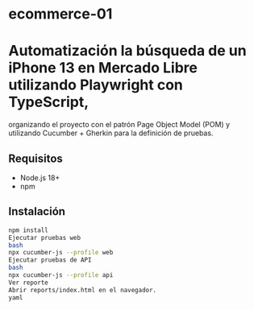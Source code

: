 # ecommerce-01
# Automatización la búsqueda de un iPhone 13 en Mercado Libre utilizando Playwright con TypeScript,
organizando el proyecto con el patrón Page Object Model (POM) y utilizando Cucumber + Gherkin para la definición de pruebas.

## Requisitos

- Node.js 18+
- npm

## Instalación

```bash
npm install
Ejecutar pruebas web
bash
npx cucumber-js --profile web
Ejecutar pruebas de API
bash
npx cucumber-js --profile api
Ver reporte
Abrir reports/index.html en el navegador.
yaml
